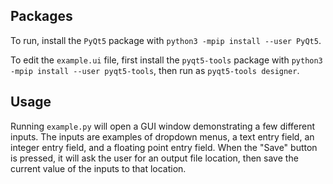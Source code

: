 Packages
--------

To run, install the `PyQt5` package with `python3 -mpip install --user PyQt5`.

To edit the `example.ui` file, first install the `pyqt5-tools` package
with `python3 -mpip install --user pyqt5-tools`, then run as
`pyqt5-tools designer`.

Usage
-----

Running `example.py` will open a GUI window demonstrating a few
different inputs.  The inputs are examples of dropdown menus, a text
entry field, an integer entry field, and a floating point entry field.
When the "Save" button is pressed, it will ask the user for an output
file location, then save the current value of the inputs to that
location.
